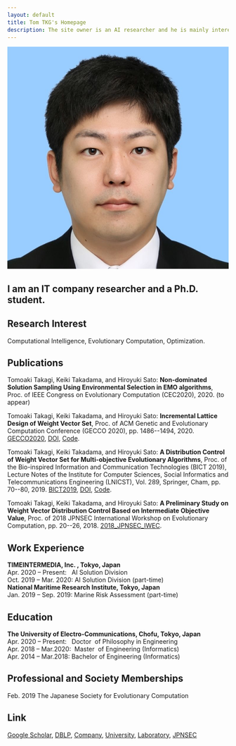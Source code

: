 ```yaml
---
layout: default
title: Tom TKG's Homepage
description: The site owner is an AI researcher and he is mainly interested in evolutionary computation and multi-objective optimization.　You can see his papers, codes, and images on this site.
---
```


<img class="profile-picture" src="myface.jpg">

## I am an IT company researcher and a Ph.D. student.

## Research Interest

Computational Intelligence, Evolutionary Computation, Optimization.

## Publications
Tomoaki Takagi, Keiki Takadama, and Hiroyuki Sato: **Non-dominated Solution Sampling Using Environmental Selection in EMO algorithms**, Proc. of IEEE Congress on Evolutionary Computation (CEC2020), 2020. (to appear)

Tomoaki Takagi, Keiki Takadama, and Hiroyuki Sato: **Incremental Lattice Design of Weight Vector Set**,  Proc. of ACM Genetic and Evolutionary Computation Conference (GECCO 2020), pp. 1486--1494, 2020. [GECCO2020](https://gecco-2020.sigevo.org/), [DOI](https://dl.acm.org/doi/abs/10.1145/3377929.3398082), [Code](https://github.com/tomtkg/ILD).

Tomoaki Takagi, Keiki Takadama, and Hiroyuki Sato: **A Distribution Control of Weight Vector Set for Multi-objective Evolutionary Algorithms**,  Proc. of the Bio-inspired Information and Communication Technologies (BICT 2019), Lecture Notes of the Institute for Computer Sciences, Social Informatics and Telecommunications Engineering (LNICST), Vol. 289, Springer, Cham, pp. 70--80, 2019. [BICT2019](https://bionetics2019.eai-conferences.org), [DOI](https://doi.org/10.1007/978-3-030-24202-2_6), [Code](https://github.com/tomtkg/MOEA-D-DCWVS).

Tomoaki Takagi, Keiki Takadama, and Hiroyuki Sato: **A Preliminary Study on Weight Vector Distribution Control Based on Intermediate Objective Value**,  Proc. of 2018 JPNSEC International Workshop on Evolutionary Computation, pp. 20--26, 2018. [2018_JPNSEC_IWEC](http://www.jpnsec.org/symposium201802.html).

## Work Experience
**TIMEINTERMEDIA, Inc. , Tokyo, Japan**  
Apr. 2020 – Present: &nbsp;&nbsp;AI Solution Division  
Oct. 2019 – Mar. 2020: AI Solution Division (part-time)  
**National Maritime Research Institute, Tokyo, Japan**  
Jan. 2019 – Sep. 2019: Marine Risk Assessment (part-time)

## Education
**The University of Electro-Communications, Chofu, Tokyo, Japan**  
Apr. 2020 – Present: &nbsp;&nbsp;Doctor &nbsp;of Philosophy in Engineering  
Apr. 2018 – Mar.2020: &nbsp;Master &nbsp;of Engineering (Informatics)  
Apr. 2014 – Mar.2018: Bachelor of Engineering (Informatics)

## Professional and Society Memberships
Feb. 2019 The Japanese Society for Evolutionary Computation

## Link
[Google Scholar](https://scholar.google.co.jp/citations?user=jsYC8NMAAAAJ), [DBLP](https://dblp.uni-trier.de/pers/hd/t/Takagi:Tomoaki), [Company](https://www.timedia.co.jp), [University](https://www.uec.ac.jp), [Laboratory](http://hs.hc.uec.ac.jp/index.php?%E9%AB%98%E6%9C%A8%20%E6%99%BA%E7%AB%A0), [JPNSEC](http://www.jpnsec.org)
